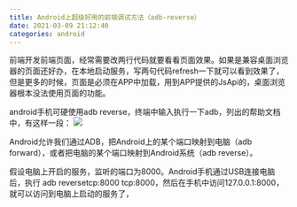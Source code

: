 ```yaml
---
title: Android上超级好用的前端调试方法（adb-reverse）
date: 2021-03-09 21:12:40
categories: android
---
```

前端开发前端页面，经常需要改两行代码就要看看页面效果。如果是兼容桌面浏览器的页面还好办，在本地启动服务，写两句代码refresh一下就可以看到效果了，但是更多的时候，页面是必须在APP中加载，用到APP提供的JsApi的，桌面浏览器根本没法使用页面的功能。

android手机可硬使用adb reverse，终端中输入执行一下adb，列出的帮助文档中，有这样一段：
![](https://upload-images.jianshu.io/upload_images/10024246-f14f2905f7b87eb0.png?imageMogr2/auto-orient/strip%7CimageView2/2/w/1240)

Android允许我们通过ADB，把Android上的某个端口映射到电脑（adb forward），或者把电脑的某个端口映射到Android系统（adb reverse）。

假设电脑上开启的服务，监听的端口为8000。Android手机通过USB连接电脑后，执行 adb reversetcp:8000 tcp:8000，然后在手机中访问127.0.0.1:8000，就可以访问到电脑上启动的服务了，

